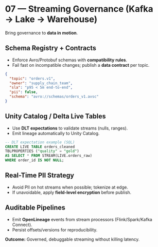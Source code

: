 # 07 — Streaming Governance (Kafka → Lake → Warehouse)

Bring governance to **data in motion**.

## Schema Registry + Contracts
- Enforce Avro/Protobuf schemas with **compatibility rules**.
- Fail fast on incompatible changes; publish a **data contract** per topic.

```json
{
  "topic": "orders.v1",
  "owner": "supply_chain_team",
  "sla": "p95 < 5m end-to-end",
  "pii": false,
  "schema": "avro://schemas/orders_v1.avsc"
}
```

## Unity Catalog / Delta Live Tables
- Use **DLT expectations** to validate streams (nulls, ranges).
- Emit lineage automatically to Unity Catalog.

```sql
-- DLT expectation example (SQL)
CREATE LIVE TABLE orders_cleaned
TBLPROPERTIES ("quality" = "gold")
AS SELECT * FROM STREAM(LIVE.orders_raw)
WHERE order_id IS NOT NULL;
```

## Real-Time PII Strategy
- Avoid PII on hot streams when possible; tokenize at edge.
- If unavoidable, apply **field-level encryption** before publish.

## Auditable Pipelines
- Emit **OpenLineage** events from stream processors (Flink/Spark/Kafka Connect).
- Persist offsets/versions for reproducibility.

**Outcome:** Governed, debuggable streaming without killing latency.
